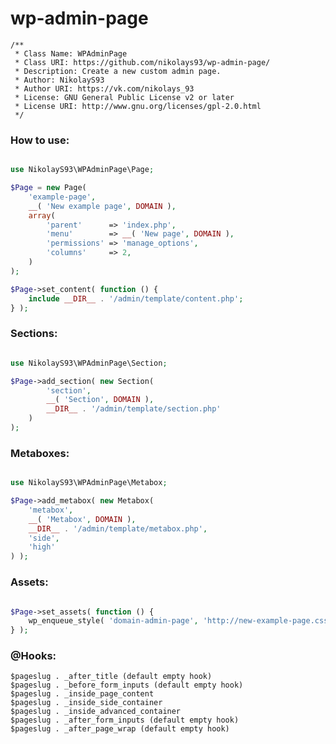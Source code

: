 # wp-admin-page

```
/**
 * Class Name: WPAdminPage
 * Class URI: https://github.com/nikolays93/wp-admin-page/
 * Description: Create a new custom admin page.
 * Author: NikolayS93
 * Author URI: https://vk.com/nikolays_93
 * License: GNU General Public License v2 or later
 * License URI: http://www.gnu.org/licenses/gpl-2.0.html
 */
```

### How to use:

```php

use NikolayS93\WPAdminPage\Page;

$Page = new Page(
    'example-page',
    __( 'New example page', DOMAIN ),
    array(
        'parent'      => 'index.php',
        'menu'        => __( 'New page', DOMAIN ),
        'permissions' => 'manage_options',
        'columns'     => 2,
    )
);

$Page->set_content( function () {
    include __DIR__ . '/admin/template/content.php';
} );
```

### Sections:

```php

use NikolayS93\WPAdminPage\Section;

$Page->add_section( new Section(
        'section',
        __( 'Section', DOMAIN ),
        __DIR__ . '/admin/template/section.php'
    )
);
```

### Metaboxes:

```php

use NikolayS93\WPAdminPage\Metabox;

$Page->add_metabox( new Metabox(
    'metabox',
    __( 'Metabox', DOMAIN ),
    __DIR__ . '/admin/template/metabox.php',
    'side',
    'high'
) );
```

### Assets:

```php

$Page->set_assets( function () {
    wp_enqueue_style( 'domain-admin-page', 'http://new-example-page.css' );
} );
```

### @Hooks:

    $pageslug . _after_title (default empty hook)
    $pageslug . _before_form_inputs (default empty hook)
    $pageslug . _inside_page_content
    $pageslug . _inside_side_container
    $pageslug . _inside_advanced_container
    $pageslug . _after_form_inputs (default empty hook)
    $pageslug . _after_page_wrap (default empty hook)
